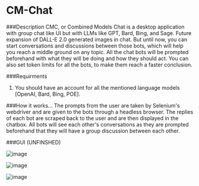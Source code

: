 # CM-Chat
###Description
CMC, or Combined Models Chat is a desktop application with group chat like UI but with LLMs like GPT, Bard, Bing, and Sage. Future expansion of DALL-E 2.0 generated images in chat. But until now, you can start conversations and discussions between those bots, which will help you reach a middle ground on any topic. All the chat bots will be prompted beforehand with what they will be doing and how they should act. You can also set token limits for all the bots, to make them reach a faster conclusion.

###Requirments
1. You should have an account for all the mentioned language models [OpenAI, Bard, Bing, POE].

###How it works...
The prompts from the user are taken by Selenium's webdriver and are given to the bots through a headless browser. The replies of each bot are scraped back to the user and are then displayed in the chatbox. All bots will see each other's conversations as they are prompted beforehand that they will have a group discussion between each other.


###GUI (UNFINSHED)

![image](https://github.com/JoeFarag-00/CM-Chat/assets/88057098/2106741a-68c4-4534-87ac-6caeb1c43888)

![image](https://github.com/JoeFarag-00/CM-Chat/assets/88057098/a5bb9d3a-cc4d-4416-9953-fe9740ce3402)

![image](https://github.com/JoeFarag-00/CM-Chat/assets/88057098/257f14ec-f957-4b90-891b-7812b311f4c6)
